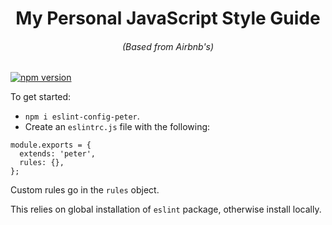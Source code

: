 <h1 align="center" >My Personal JavaScript Style Guide</h1>
<h6 align="center">(Based from Airbnb's)</h6>

[![npm version](https://badge.fury.io/js/eslint-config-peter.svg)](https://badge.fury.io/js/eslint-config-peter)


To get started:

* `npm i eslint-config-peter`.
* Create an `eslintrc.js` file with the following:

```
module.exports = {
  extends: 'peter',
  rules: {},
};
```

Custom rules go in the `rules` object.

This relies on global installation of `eslint` package, otherwise install locally.
